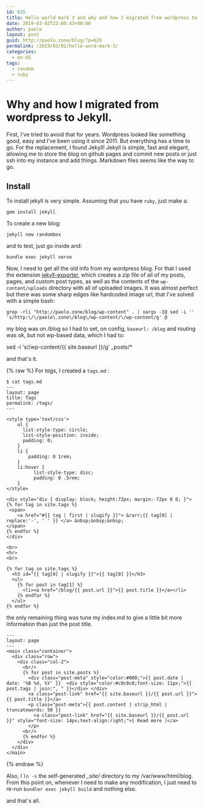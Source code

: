 ```yaml
---
id: 625
title: Hello world mark 3 and why and how I migrated from wordpress to Jekyll.
date: 2019-03-02T22:00:43+00:00
author: paolo
layout: post
guid: http://paolo.zone/blog/?p=625
permalink: /2019/03/02/hello-word-mark-3/
categories:
  - en-US
tags:
  - random
  - ruby
---
```


# Why and how I migrated from wordpress to Jekyll.


First, I've tried to avoid that for years. Wordpress looked like something good, easy and I've been using it since 2011. But everything has a time to go. For the replacement, I found Jekyll! Jekyll is simple, fast and elegant, allowing me to store the blog on github pages and commit new posts or just ssh into my instance and add things. Markdown files seems like the way to go.

## Install 

To install jekyll is very simple. Assuming that you have `ruby`, just make a:
```
gem install jekyll
```
To create a new blog:
```
jekyll new randombox
```
and to test, just go inside and:
```
bundle exec jekyll serve
```
Now, I need to get all the old info from my wordpress blog. For that I used the extension [jekyll-exporter](https://wordpress.org/plugins/jekyll-exporter/), which creates a zip file of all of my posts, pages, and custom post types, as well as the contents of the `wp-content/uploads` directory with all of uploaded images. It was almost perfect but there was some sharp edges like hardcoded image url, that I've solved with a simple bash:

```
grep -rli "http://paolo.zone/blog/wp-content" . | xargs -I@ sed -i '' 's/http:\/\/paolo\.zone\/blog\/wp-content/\/wp-content/g' @
```

my blog was on /blog so I had to set, on config, `baseurl: /blog` and routing was ok, but not wp-based data, which I had to:

sed -i 's/\/wp-content/\{\{ site.baseurl \}\}/g' _posts/*

and that's it.

{% raw %}
For *tags*, I created a `tags.md` :
```
$ cat tags.md
---
layout: page
title: Tags
permalink: /tags/
---

<style type='text/css'>
    ul {
      list-style-type: circle;
      list-style-position: inside;
      padding: 0;
    }
    li {
        padding: 0 1rem;
	}
    li:hover {
          list-style-type: disc;
          padding: 0 .5rem;
    }
</style>

<div style="div { display: block; height:72px; margin:-72px 0 0; }">
{% for tag in site.tags %}
 <span>
    <a href="#{{ tag | first | slugify }}"> &rarr;{{ tag[0] | replace:'-', ' ' }} </a> &nbsp;&nbsp;&nbsp;
</span>
{% endfor %}
</div>

<br>
<hr>
<br>

{% for tag in site.tags %}
  <h3 id="{{ tag[0] | slugify }}">{{ tag[0] }}</h3>
  <ul>
    {% for post in tag[1] %}
      <li><a href="/blog/{{ post.url }}">{{ post.title }}</a></li>
    {% endfor %}
  </ul>
{% endfor %}
```

the only remaining thing was tune my index.md to give a little bit more information than just the post title.
```
---
layout: page
---
<main class="container">
  <div class="row">
    <div class="col-2">
      <br/>
      {% for post in site.posts %}
        <div class="post-meta" style="color:#000;">{{ post.date | date: '%B %d, %Y' }}  <div style="color:#c0c0c0;font-size: 11px;">{{ post.tags | join:", " }}</div> </div>
        <a class="post-link" href="{{ site.baseurl }}/{{ post.url }}">{{ post.title }}</a>
        <p class="post-meta">{{ post.content | strip_html | truncatewords: 50 }}
          <a class="post-link" href="{{ site.baseurl }}/{{ post.url }}" style="font-size: 14px;text-align:right;">[ Read more ]</a>
        </p>
      <br/>
      {% endfor %}
    </div>
  </div>
</main>
```
{% endraw %}

Also, I `ln -s` the self-generated *_site/* directory to my /var/www/html/blog. From this point on, whenever I need to make any modification, I just need to re-run `bundler exec jekyll build` and nothing else.

and that's all. 
